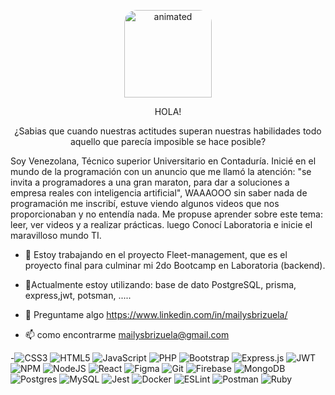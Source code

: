 

<p align="center">
  <img   src="https://i.ibb.co/dbzQFD7/Whats-App-Image-2021-10-27-at-16-06-55.jpg" alt="animated" width="140px"rad  style="border-radius: 20px 20px 0 0;"/>
</p>
<p align="center">
 HOLA! 
</p>
<p align="center">
 ¿Sabias que  cuando nuestras actitudes superan nuestras habilidades todo aquello que parecía imposible se hace posible?
</p>

<p>
Soy Venezolana, Técnico superior Universitario en Contaduría. Inicié en el mundo de la programación con un anuncio que me llamó la atención: 
"se invita a programadores a una gran maraton, para dar a soluciones a empresa reales con inteligencia artificial", WAAAOOO
sin saber nada de programación me inscribí, estuve viendo algunos videos que nos proporcionaban y no entendía nada. Me propuse aprender
 sobre este tema: leer, ver videos y a realizar prácticas. luego Conocí Laboratoria e inicie el maravilloso mundo TI.
</p>



- 🔭 Estoy trabajando en el proyecto Fleet-management, que es el proyecto final para culminar mi 2do Bootcamp  en Laboratoria (backend). 

- 🌱Actualmente estoy utilizando: base de dato PostgreSQL, prisma, express,jwt, potsman, .....
- 💬 Preguntame algo https://www.linkedin.com/in/mailysbrizuela/
- 📫 como encontrarme mailysbrizuela@gmail.com


-![CSS3](https://img.shields.io/badge/css3-%231572B6.svg?style=for-the-badge&logo=css3&logoColor=white)
![HTML5](https://img.shields.io/badge/html5-%23E34F26.svg?style=for-the-badge&logo=html5&logoColor=white)
![JavaScript](https://img.shields.io/badge/javascript-%23323330.svg?style=for-the-badge&logo=javascript&logoColor=%23F7DF1E)
![PHP](https://img.shields.io/badge/php-%23777BB4.svg?style=for-the-badge&logo=php&logoColor=white)
![Bootstrap](https://img.shields.io/badge/bootstrap-%23563D7C.svg?style=for-the-badge&logo=bootstrap&logoColor=white)
![Express.js](https://img.shields.io/badge/express.js-%23404d59.svg?style=for-the-badge&logo=express&logoColor=%2361DAFB)
![JWT](https://img.shields.io/badge/JWT-black?style=for-the-badge&logo=JSON%20web%20tokens)
![NPM](https://img.shields.io/badge/NPM-%23000000.svg?style=for-the-badge&logo=npm&logoColor=white)
![NodeJS](https://img.shields.io/badge/node.js-6DA55F?style=for-the-badge&logo=node.js&logoColor=white)
![React](https://img.shields.io/badge/react-%2320232a.svg?style=for-the-badge&logo=react&logoColor=%2361DAFB)
![Figma](https://img.shields.io/badge/figma-%23F24E1E.svg?style=for-the-badge&logo=figma&logoColor=white)
![Git](https://img.shields.io/badge/git-%23F05033.svg?style=for-the-badge&logo=git&logoColor=white)
![Firebase](https://img.shields.io/badge/firebase-%23039BE5.svg?style=for-the-badge&logo=firebase)
![MongoDB](https://img.shields.io/badge/MongoDB-%234ea94b.svg?style=for-the-badge&logo=mongodb&logoColor=white)
![Postgres](https://img.shields.io/badge/postgres-%23316192.svg?style=for-the-badge&logo=postgresql&logoColor=white)
![MySQL](https://img.shields.io/badge/mysql-%2300f.svg?style=for-the-badge&logo=mysql&logoColor=white)
![Jest](https://img.shields.io/badge/-jest-%23C21325?style=for-the-badge&logo=jest&logoColor=white)
![Docker](https://img.shields.io/badge/docker-%230db7ed.svg?style=for-the-badge&logo=docker&logoColor=white)
![ESLint](https://img.shields.io/badge/ESLint-4B3263?style=for-the-badge&logo=eslint&logoColor=white)
![Postman](https://img.shields.io/badge/Postman-FF6C37?style=for-the-badge&logo=postman&logoColor=white)
![Ruby](https://img.shields.io/badge/Ruby-FF6C37?style=for-the-badge&logo=Ruby&logoColor=white)


